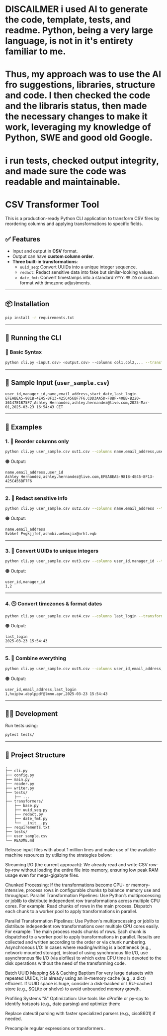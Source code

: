 # DISCAILMER  i used AI to generate the code, template, tests, and readme. Python, being a very large language, is not in it's entirety familiar to me. 
# Thus, my approach was to use the AI fro suggestions, libraries, structure and code. I then checked the code and the libraris status, then made the necessary changes to make it work, leveraging my knowledge of Python, SWE and good old Google.
# i run tests, checked output integrity, and made sure the code was readable and maintainable.

# CSV Transformer Tool

This is a production-ready Python CLI application to transform CSV files by reordering columns and applying transformations to specific fields.

## ✅ Features

- Input and output in **CSV** format.
- Output can have **custom column order**.
- **Three built-in transformations**:
  - `uuid_seq`: Convert UUIDs into a unique integer sequence.
  - `redact`: Redact sensitive data into fake but similar-looking values.
  - `date_fmt`: Convert timestamps into a standard `YYYY-MM-DD` or custom format with timezone adjustments.

---

## 📦 Installation

```bash
pip install -r requirements.txt
```

---

## 🚀 Running the CLI

### 🔧 Basic Syntax

```bash
python cli.py <input.csv> <output.csv> --columns col1,col2,... --transform col1=transform,col2=transform [--tz-source=...] [--tz-target=...] [--date-format=...]
```

---

## 🧪 Sample Input (`user_sample.csv`)

```csv
user_id,manager_id,name,email_address,start_date,last_login
EFEABEA5-981B-4E45-8F13-425C456BF7F6,CDD3AA5D-F8BF-40BB-B220-36147E1B75F7,Ashley Hernandez,ashley.hernandez@live.com,2025-Mar-01,2025-03-23 16:54:43 CET
```

---

## 🧭 Examples

### 1. 🔀 Reorder columns only

```bash
python cli.py user_sample.csv out1.csv --columns name,email_address,user_id
```

🟠 Output:

```csv
name,email_address,user_id
Ashley Hernandez,ashley.hernandez@live.com,EFEABEA5-981B-4E45-8F13-425C456BF7F6
```

---

### 2. 🔐 Redact sensitive info

```bash
python cli.py user_sample.csv out2.csv --columns name,email_address --transform name=redact,email_address=redact
```

🟠 Output:

```csv
name,email_address
Svbkef Pvgkjjfef,ashmbi.uebmxjix@nrht.eqb
```

---

### 3. 🔢 Convert UUIDs to unique integers

```bash
python cli.py user_sample.csv out3.csv --columns user_id,manager_id --transform user_id=uuid_seq,manager_id=uuid_seq
```

🟠 Output:

```csv
user_id,manager_id
1,2
```

---

### 4. 🕓 Convert timezones & format dates

```bash
python cli.py user_sample.csv out4.csv --columns last_login --transform last_login=date_fmt --tz-source=CET --tz-target=UTC --date-format="%Y-%m-%d %H:%M:%S"
```

🟠 Output:

```csv
last_login
2025-03-23 15:54:43
```

---

### 5. 🦪 Combine everything

```bash
python cli.py user_sample.csv out5.csv --columns user_id,email_address,last_login --transform user_id=uuid_seq,email_address=redact,last_login=date_fmt --tz-source=CET --tz-target=UTC --date-format="%Y-%m-%d %H:%M:%S"
```

🟠 Output:

```csv
user_id,email_address,last_login
1,hxipbw.abplppdf@lmno.apr,2025-03-23 15:54:43
```

---

## 🧑‍💻 Development

Run tests using:

```bash
pytest tests/
```

---

## 📁 Project Structure

```
.
├── cli.py
├── config.py
├── main.py
├── reader.py
├── writer.py
├── tests/
│   ├── ...
├── transformers/
│   ├── base.py
│   ├── uuid_seq.py
│   ├── redact.py
│   ├── date_fmt.py
│   └── __init__.py
├── requirements.txt
├── tests/
├── user_sample.csv
└── README.md
```




Release input files with about 1 million lines and make use of the available machine resources by utilizing the strategies below:

Streaming I/O (the current approach): We already read and write CSV row-by-row without loading the entire file into memory, ensuring low peak RAM usage even for mega-gigabyte files.

Chunked Processing: If the transformations become CPU- or memory-intensive, process rows in configurable chunks tp balance memory use and throughput.
Parallel Transformation Pipelines: Use Python’s multiprocessing or joblib to distribute independent row transformations across multiple CPU cores. For example:
Read chunks of rows in the main process.
Dispatch each chunk to a worker pool to apply transformations in parallel.

Parallel Transformation Pipelines: Use Python's multiprocessing or joblib to distribute independent row transformations over multiple CPU cores easily. For example: The main process reads chunks of rows. Each chunk is dispatched to a worker pool to apply transformations in parallel. Results are collected and written according to the order or via chunk numbering. Asynchronous I/O: In cases where reading/writing is a bottleneck (e.g., network-mounted storage), instead of using synchronous file I/O, use asynchronous file I/O (via aiofiles) to which extra CPU time is devoted to the disk operations without the need of the transforming code.

Batch UUID Mapping && & Caching Baptism For very large datasets with repeated UUIDs, it is already using an in-memory cache (e.g., a dict) efficient. If UUID space is huge, consider a disk-backed or LRU-cached store (e.g., SQLite or shelve) to avoid unbounded memory growth.

Profiling Systems "&" Optimization: Use tools like cProfile or py-spy to identify hotspots (e.g., date parsing) and optimize them:

Replace dateutil parsing with faster specialized parsers (e.g., ciso8601) if needed.

Precompile regular expressions or transformers .